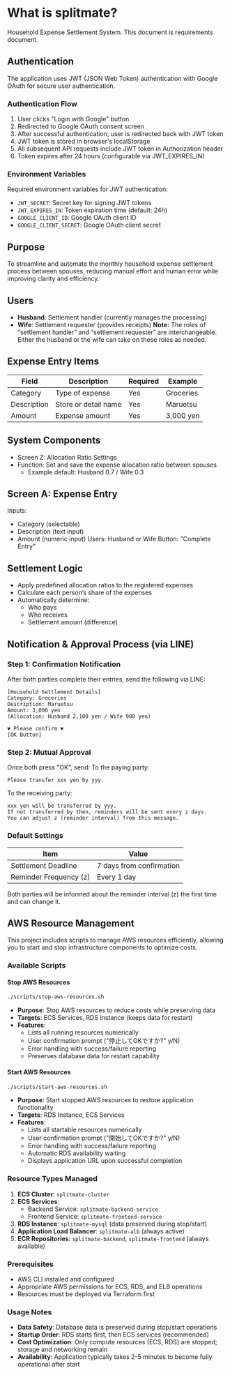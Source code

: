# What is splitmate?
Household Expense Settlement System.
This document is requirements document.

## Authentication
The application uses JWT (JSON Web Token) authentication with Google OAuth for secure user authentication.

### Authentication Flow
1. User clicks "Login with Google" button
2. Redirected to Google OAuth consent screen
3. After successful authentication, user is redirected back with JWT token
4. JWT token is stored in browser's localStorage
5. All subsequent API requests include JWT token in Authorization header
6. Token expires after 24 hours (configurable via JWT_EXPIRES_IN)

### Environment Variables
Required environment variables for JWT authentication:
- `JWT_SECRET`: Secret key for signing JWT tokens
- `JWT_EXPIRES_IN`: Token expiration time (default: 24h)
- `GOOGLE_CLIENT_ID`: Google OAuth client ID
- `GOOGLE_CLIENT_SECRET`: Google OAuth client secret

## Purpose
To streamline and automate the monthly household expense settlement process between spouses, reducing manual effort and human error while improving clarity and efficiency.

## Users

- **Husband**: Settlement handler (currently manages the processing)
- **Wife**: Settlement requester (provides receipts)
**Note:** The roles of “settlement handler” and “settlement requester” are interchangeable. Either the husband or the wife can take on these roles as needed.
## Expense Entry Items
| Field       | Description          | Required | Example   |
| ----------- | -------------------- | -------- | --------- |
| Category    | Type of expense      | Yes      | Groceries |
| Description | Store or detail name | Yes      | Maruetsu  |
| Amount      | Expense amount       | Yes      | 3,000 yen |
## System Components
- Screen Z: Allocation Ratio Settings
- Function: Set and save the expense allocation ratio between spouses
  - Example default: Husband 0.7 / Wife 0.3
## Screen A: Expense Entry
Inputs:
- Category (selectable)
- Description (text input)
- Amount (numeric input)
Users: Husband or Wife
Button: "Complete Entry"
## Settlement Logic
- Apply predefined allocation ratios to the registered expenses
- Calculate each person’s share of the expenses
- Automatically determine:
  - Who pays
  - Who receives
  - Settlement amount (difference)
## Notification & Approval Process (via LINE)
### Step 1: Confirmation Notification
After both parties complete their entries, send the following via LINE:
```
[Household Settlement Details]
Category: Groceries
Description: Maruetsu
Amount: 3,000 yen
(Allocation: Husband 2,100 yen / Wife 900 yen)

▼ Please confirm ▼
[OK Button]
```
### Step 2: Mutual Approval
Once both press "OK", send:
To the paying party:
```
Please transfer xxx yen by yyy.
```
To the receiving party:
```
xxx yen will be transferred by yyy.
If not transferred by then, reminders will be sent every z days.
You can adjust z (reminder interval) from this message.
```
### Default Settings
| Item                   | Value                    |
| ---------------------- | ------------------------ |
| Settlement Deadline    | 7 days from confirmation |
| Reminder Frequency (z) | Every 1 day              |

Both parties will be informed about the reminder interval (z) the first time and can change it.

## AWS Resource Management

This project includes scripts to manage AWS resources efficiently, allowing you to start and stop infrastructure components to optimize costs.

### Available Scripts

#### Stop AWS Resources
```bash
./scripts/stop-aws-resources.sh
```
- **Purpose**: Stop AWS resources to reduce costs while preserving data
- **Targets**: ECS Services, RDS Instance (keeps data for restart)
- **Features**: 
  - Lists all running resources numerically
  - User confirmation prompt ("停止してOKですか?" y/N)
  - Error handling with success/failure reporting
  - Preserves database data for restart capability

#### Start AWS Resources
```bash
./scripts/start-aws-resources.sh
```
- **Purpose**: Start stopped AWS resources to restore application functionality
- **Targets**: RDS Instance, ECS Services
- **Features**:
  - Lists all startable resources numerically
  - User confirmation prompt ("開始してOKですか?" y/N)
  - Error handling with success/failure reporting
  - Automatic RDS availability waiting
  - Displays application URL upon successful completion

### Resource Types Managed
1. **ECS Cluster**: `splitmate-cluster`
2. **ECS Services**: 
   - Backend Service: `splitmate-backend-service`
   - Frontend Service: `splitmate-frontend-service`
3. **RDS Instance**: `splitmate-mysql` (data preserved during stop/start)
4. **Application Load Balancer**: `splitmate-alb` (always active)
5. **ECR Repositories**: `splitmate-backend`, `splitmate-frontend` (always available)

### Prerequisites
- AWS CLI installed and configured
- Appropriate AWS permissions for ECS, RDS, and ELB operations
- Resources must be deployed via Terraform first

### Usage Notes
- **Data Safety**: Database data is preserved during stop/start operations
- **Startup Order**: RDS starts first, then ECS services (recommended)
- **Cost Optimization**: Only compute resources (ECS, RDS) are stopped; storage and networking remain
- **Availability**: Application typically takes 2-5 minutes to become fully operational after start
